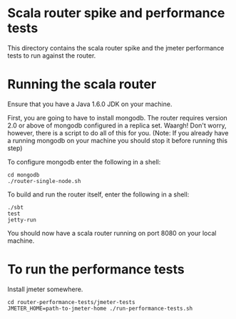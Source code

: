 # Scala router spike and performance tests

This directory contains the scala router spike and the jmeter performance tests to run against the router.

# Running the scala router

Ensure that you have a Java 1.6.0 JDK on your machine.

First, you are going to have to install mongodb. The router requires version 2.0 or above of mongodb configured in
a replica set. Waargh! Don't worry, however, there is a script to do all of this for you. (Note: If you already have a 
running mongodb on your machine you should stop it before running this step)

To configure mongodb enter the following in a shell:

    cd mongodb
    ./router-single-node.sh

To build and run the router itself, enter the following in a shell:

    ./sbt
    test
    jetty-run

You should now have a scala router running on port 8080 on your local machine.

# To run the performance tests

Install jmeter somewhere.

    cd router-performance-tests/jmeter-tests
    JMETER_HOME=path-to-jmeter-home ./run-performance-tests.sh


